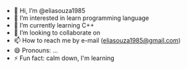 - 👋 Hi, I’m @eliasouza1985
- 👀 I’m interested in learn programming language
- 🌱 I’m currently learning C++
- 💞️ I’m looking to collaborate on
- 📫 How to reach me by e-mail (eliasouza1985@gmail.com)
- 😄 Pronouns: ...
- ⚡ Fun fact: calm down, I'm learning

<!---
eliasouza1985/eliasouza1985 is a ✨ special ✨ repository because its `README.md` (this file) appears on your GitHub profile.
You can click the Preview link to take a look at your changes.
--->
